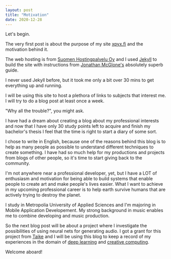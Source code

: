 ```yaml
---
layout: post
title: "Motivation"
date: 2020-12-28
---
```


Let's begin.

The very first post is about the purpose of my site [xpyx.fi](https://www.xpyx.fi/) and the motivation behind it.

The web hosting is from [Suomen Hostingpalvelu Oy](https://www.hostingpalvelu.fi/) and I used
[Jekyll](http://jekyllrb.com) to build the site with instructions from
[Jonathan McGlone's](http://jmcglone.com/guides/github-pages/) absolutely superb guide.

I never used Jekyll before, but it took me only a bit over 30 mins to get everything up and running.

I will be using this site to host a plethora of links to subjects that interest me. I will try to do a blog post at
least once a week.

"Why all the trouble?", you might ask.

I have had a dream about creating a blog about my professional interests and now that I have only 30 study points left
to acquire and finish my bachelor's thesis I feel that the time is right to start a diary of some sort.

I chose to write in English, because one of the reasons behind this blog is to help as many people as possible to
understand different techniques to create something. I have had so much help for my productions and projects from blogs
of other people, so it's time to start giving back to the community.

I'm not anywhere near a professional developer, yet, but I have a LOT of enthusiasm and motivation for being able to
build systems that enable people to create art and make people's lives easier. What I want to achieve in my upcoming
professional career is to help earth survive humans that are actively trying to destroy the planet.

I study in Metropolia University of Applied Sciences and I'm majoring in Mobile Application Developement. My strong
background in music enables me to combine developing and music production.

So the next blog post will be about a project where I investigate the possibilities of using neural nets for generating
audio. I got a grant for this project from [Taike](https://www.taike.fi/) and I will be using this blog to keep a record
of my experiences in the domain of [deep learning](https://en.wikipedia.org/wiki/Deep_learning) and
[creative computing](https://en.wikipedia.org/wiki/Creative_computing).

Welcome aboard!